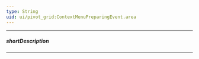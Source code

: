 ```yaml
---
type: String
uid: ui/pivot_grid:ContextMenuPreparingEvent.area
---
```

---
##### shortDescription
<!-- Description goes here -->

---
<!-- Description goes here -->